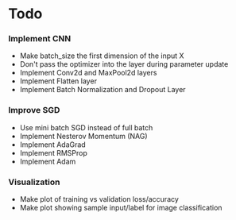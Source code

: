# Todo

### Implement CNN
- Make batch_size the first dimension of the input X
- Don't pass the optimizer into the layer during parameter update
- Implement Conv2d and MaxPool2d layers
- Implement Flatten layer
- Implement Batch Normalization and Dropout Layer

### Improve SGD
- Use mini batch SGD instead of full batch 
- Implement Nesterov Momentum (NAG)
- Implement AdaGrad
- Implement RMSProp
- Implement Adam

### Visualization
- Make plot of training vs validation loss/accuracy
- Make plot showing sample input/label for image classification